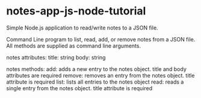 # notes-app-js-node-tutorial
Simple Node.js application to read/write notes to a JSON file.

Command Line program to list, read, add, or remove notes from a JSON file.  All methods are supplied as command line arguments.

notes attributes:
  title: string
  body: string

notes methods:
  add: adds a new entry to the notes object.  title and body attributes are required
  remove: removes an entry from the notes object.  title attribute is required
  list: lists all entries to the notes object
  read: reads a single entry from the notes object.  title attribute is required
  
  
